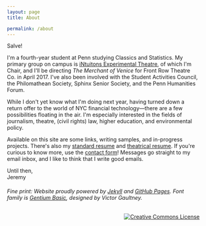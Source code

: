```yaml
---
layout: page
title: About

permalink: /about
---
```


Salve!

I'm a fourth-year student at Penn studying Classics and Statistics. My primary group on campus is [iNtuitons Experimental Theatre](http://www.intuitons.org), of which I'm  Chair, and I'll be directing *The Merchant of Venice* for Front Row Theatre Co. in April 2017. I've also been involved with the Student Activities Council, the Philomathean Society, Sphinx Senior Society, and the Penn Humanities Forum.

While I don't yet know what I'm doing next year, having turned down a return offer to the world of NYC financial technology—there are a few possibilities floating in the air. I'm especially interested in the fields of journalism, theatre, (civil rights) law, higher education, and environmental policy.

Available on this site are some links, writing samples, and in-progress projects. There's also my [standard resume](/resume.pdf) and [theatrical resume](/theatrical_resume.pdf). If you're curious to know more, use the [contact form](/contact/form)! Messages go straight to my email inbox, and I like to think that I write good emails.

Until then,<br>
Jeremy

###### _Fine print:_ Website proudly powered by [Jekyll](https://jekyllrb.com/) and [GitHub Pages](https://pages.github.com/). Font family is [Gentium Basic](https://fonts.google.com/specimen/Gentium+Basic), designed by Victor Gaultney.

<div align="right" class="footer-license">
  <a rel="license" href="http://creativecommons.org/licenses/by-sa/4.0/">
    <img title="This work by Jeremy T. Cohen is licensed under a&#013;Creative Commons Attribution-ShareAlike 4.0&#013;International License."
    alt="Creative Commons License" style="border-width:0" src="https://i.creativecommons.org/l/by-sa/4.0/88x31.png" /></a>
